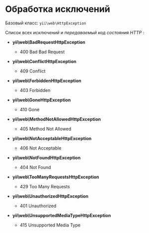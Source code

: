 Обработка исключений
====================

Базовый класс: `yii\web\HttpException`

Список всех *исключений*  и *передаваемый код состояния HTTP* :

* **yii\web\BadRequestHttpException** 
  * 400 Bad Bad Request
  
* **yii\web\ConflictHttpException** 
  * 409 Conflict
  
* **yii\web\ForbiddenHttpException** 
  * 403 Forbidden

* **yii\web\GoneHttpException** 
  * 410 Gone

* **yii\web\MethodNotAllowedHttpException** 
  * 405 Method Not Allowed

* **yii\web\NotAcceptableHttpException** 
  * 406 Not Acceptable

* **yii\web\NotFoundHttpException** 
  * 404 Not Found

* **yii\web\TooManyRequestsHttpException** 
  * 429 Too Many Requests

* **yii\web\UnauthorizedHttpException** 
  * 401 Unauthorized

* **yii\web\UnsupportedMediaTypeHttpException** 
  * 415 Unsupported Media Type





  